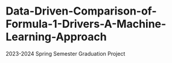 # Data-Driven-Comparison-of-Formula-1-Drivers-A-Machine-Learning-Approach
2023-2024 Spring Semester Graduation Project
